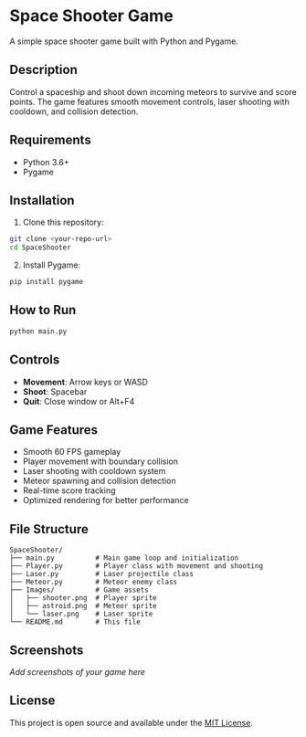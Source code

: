 # Space Shooter Game

A simple space shooter game built with Python and Pygame.

## Description

Control a spaceship and shoot down incoming meteors to survive and score points. The game features smooth movement controls, laser shooting with cooldown, and collision detection.

## Requirements

- Python 3.6+
- Pygame

## Installation

1. Clone this repository:
```bash
git clone <your-repo-url>
cd SpaceShooter
```

2. Install Pygame:
```bash
pip install pygame
```

## How to Run

```bash
python main.py
```

## Controls

- **Movement**: Arrow keys or WASD
- **Shoot**: Spacebar
- **Quit**: Close window or Alt+F4

## Game Features

- Smooth 60 FPS gameplay
- Player movement with boundary collision
- Laser shooting with cooldown system
- Meteor spawning and collision detection
- Real-time score tracking
- Optimized rendering for better performance

## File Structure

```
SpaceShooter/
├── main.py          # Main game loop and initialization
├── Player.py        # Player class with movement and shooting
├── Laser.py         # Laser projectile class
├── Meteor.py        # Meteor enemy class
├── Images/          # Game assets
│   ├── shooter.png  # Player sprite
│   ├── astroid.png  # Meteor sprite
│   └── laser.png    # Laser sprite
└── README.md        # This file
```

## Screenshots

*Add screenshots of your game here*

## License

This project is open source and available under the [MIT License](LICENSE).
